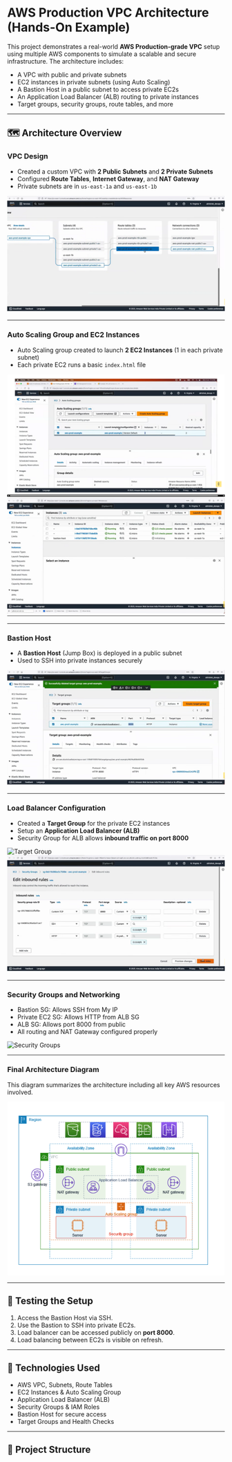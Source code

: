# AWS Production VPC Architecture (Hands-On Example)

This project demonstrates a real-world **AWS Production-grade VPC** setup using multiple AWS components to simulate a scalable and secure infrastructure. The architecture includes:

- A VPC with public and private subnets
- EC2 instances in private subnets (using Auto Scaling)
- A Bastion Host in a public subnet to access private EC2s
- An Application Load Balancer (ALB) routing to private instances
- Target groups, security groups, route tables, and more

---

## 🗺️ Architecture Overview

### VPC Design

- Created a custom VPC with **2 Public Subnets** and **2 Private Subnets**
- Configured **Route Tables**, **Internet Gateway**, and **NAT Gateway**
- Private subnets are in `us-east-1a` and `us-east-1b`

![VPC Setup](images/1.png)

---

### Auto Scaling Group and EC2 Instances

- Auto Scaling group created to launch **2 EC2 Instances** (1 in each private subnet)
- Each private EC2 runs a basic `index.html` file

![Auto Scaling and EC2](images/2.png)
![EC2 Instances](images/3.png)

---

### Bastion Host

- A **Bastion Host** (Jump Box) is deployed in a public subnet
- Used to SSH into private instances securely

![Bastion Host](images/4.png)

---

### Load Balancer Configuration

- Created a **Target Group** for the private EC2 instances
- Setup an **Application Load Balancer (ALB)**
- Security Group for ALB allows **inbound traffic on port 8000**

![Target Group](images/5.png5.png)
![Load Balancer](images/6.png)

---

### Security Groups and Networking

- Bastion SG: Allows SSH from My IP
- Private EC2 SG: Allows HTTP from ALB SG
- ALB SG: Allows port 8000 from public
- All routing and NAT Gateway configured properly

![Security Groups](images/7.png7.png)

---

### Final Architecture Diagram

This diagram summarizes the architecture including all key AWS resources involved.

![Architecture Diagram](images/amazon_production_vpc_example.png)

---

## 🧪 Testing the Setup

1. Access the Bastion Host via SSH.
2. Use the Bastion to SSH into private EC2s.
3. Load balancer can be accessed publicly on **port 8000**.
4. Load balancing between EC2s is visible on refresh.

---

## 📌 Technologies Used

- AWS VPC, Subnets, Route Tables
- EC2 Instances & Auto Scaling Group
- Application Load Balancer (ALB)
- Security Groups & IAM Roles
- Bastion Host for secure access
- Target Groups and Health Checks

---

## 📁 Project Structure

